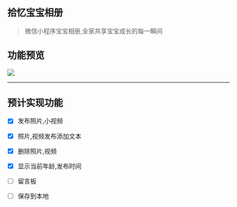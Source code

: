 ## 拾忆宝宝相册

> 微信小程序宝宝相册,全家共享宝宝成长的每一瞬间


## 功能预览

![](http://image.dingjian.name/blog/180222/fkJFjGCKb9.png?imageView2/1/w/406')

----

## 预计实现功能

- [x] 发布照片,小视频

- [x] 照片,视频发布添加文本

- [x] 删除照片,视频

- [x] 显示当前年龄,发布时间

- [ ] 留言板

- [ ] 保存到本地

